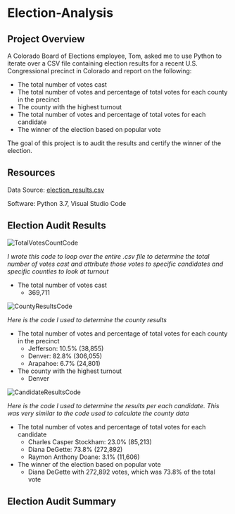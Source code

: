 # Election-Analysis

## Project Overview

A Colorado Board of Elections employee, Tom, asked me to use Python to iterate over a CSV file containing election results for a recent U.S. Congressional precinct in Colorado and report on the following:

- The total number of votes cast
- The total number of votes and percentage of total votes for each county in the precinct
- The county with the highest turnout
- The total number of votes and percentage of total votes for each candidate
- The winner of the election based on popular vote

The goal of this project is to audit the results and certify the winner of the election. 

## Resources
Data Source: [election_results.csv](https://github.com/kylebrumbaugh9/Election-Analysis/files/9947402/election_results.csv)

Software: Python 3.7, Visual Studio Code

## Election Audit Results



![TotalVotesCountCode](https://user-images.githubusercontent.com/114685724/200208755-89f06d12-8b61-4ab5-910d-2d5f944fc1a4.jpg)

_I wrote this code to loop over the entire .csv file to determine the total number of votes cast and attribute those votes to specific candidates and specific counties to look at turnout_

- The total number of votes cast
  - 369,711

![CountyResultsCode](https://user-images.githubusercontent.com/114685724/200209356-4d6cde02-014e-4091-8b42-36805fbd511c.jpg)

_Here is the code I used to determine the county results_

- The total number of votes and percentage of total votes for each county in the precinct
  - Jefferson: 10.5% (38,855)
  - Denver: 82.8% (306,055)
  - Arapahoe: 6.7% (24,801)
- The county with the highest turnout
  - Denver 

![CandidateResultsCode](https://user-images.githubusercontent.com/114685724/200209527-8a000b1b-ca53-4904-aeb0-0fc29168e465.jpg)

_Here is the code I used to determine the results per each candidate. This was very similar to the code used to calculate the county data_


- The total number of votes and percentage of total votes for each candidate
  - Charles Casper Stockham: 23.0% (85,213)
  - Diana DeGette: 73.8% (272,892)
  - Raymon Anthony Doane: 3.1% (11,606)
- The winner of the election based on popular vote
  - Diana DeGette with 272,892 votes, which was 73.8% of the total vote
  
  
## Election Audit Summary




